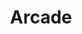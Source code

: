 ---
title: "Arcade"
p5addons:
  - play
libraries:
  - XieLongUtils
jsFiles:
  - enums/DeviceOrientation
  - enums/Direction
  - enums/Corner
  - enums/Position
  - Block
  - Unit
  - Game
  - worlds/DeathScreen
  - worlds/GameScreen
  - worlds/StartScreen
  - ArcadeConstants
  - Button
  - Figures
  - GroundBlock
  - LevelGenerator
  - LevelGeneratorV2
  - LevelMeter
  - Screens
  - _Arcade
useMin: false
--- 